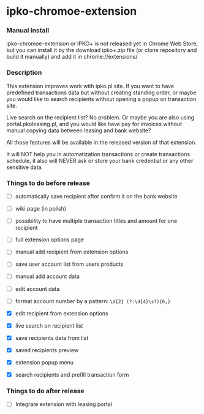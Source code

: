 # ipko-chromoe-extension

### Manual install
ipko-chromoe-extension or IPKO+ is not released yet in Chrome Web Store,
but you can install it by the download ipko+.zip file (or clone repository and
build it manually) and add it in chrome://extensions/ 

### Description
This extension improves work with ipko.pl site. If you want to have
predefined transactions data but without creating standing order, or
maybe you would like to search recipients without opening a popup on
transaction site.

Live search on the recipient list? No problem.
Or maybe you are also using portal.pkoleasing.pl, and you would like 
have pay for invoices without manual copying data between leasing and bank website?

All those features will be available in the released version of that extension.

It will NOT help you in automatization transactions or create
transactions schedule, it also will NEVER ask or store your
bank credential or any other sensitive data.

### Things to do before release

 - [ ] automatically save recipient after confirm it on the bank website
 - [ ] wiki page (in polish)
 - [ ] possibility to have multiple transaction titles and amount for one recipient
 - [ ] full extension options page
 - [ ] manual add recipient from extension options
 - [ ] save user account list from users products
 - [ ] manual add account data
 - [ ] edit account data
 - [ ] format account number by a pattern: `\d{2} (?:\d{4}\s?){6,}`

 - [x] edit recipient from extension options
 - [x] live search on recipient list
 - [x] save recipients data from list
 - [x] saved recipients preview
 - [x] extension popup menu
 - [x] search recipients and prefill transaction form
 

### Things to do after release
 - [ ] Integrate extension with leasing portal
